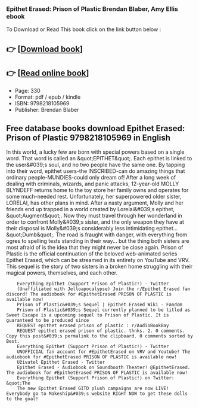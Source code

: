 ### Epithet Erased: Prison of Plastic Brendan Blaber, Amy Ellis ebook

To Download or Read This book click on the link button below :

## 👉  [**[Download book](http://ebooksharez.info/download.php?group=book&from=github.com&id=655281&lnk=1066 "Download book")**]

## 👉  [**[Read online book](http://ebooksharez.info/download.php?group=book&from=github.com&id=655281&lnk=1066 "Read online book")**]


* Page: 330
* Format: pdf / epub / kindle
* ISBN: 9798218105969
* Publisher: Brendan Blaber



## Free database books download Epithet Erased: Prison of Plastic 9798218105969 in English



In this world, a lucky few are born with special powers based on a single word. That word is called an &amp;quot;EPITHET&amp;quot;. Each epithet is linked to the user&amp;#039;s soul, and no two people have the same one. By tapping into their word, epithet users-the INSCRIBED-can do amazing things that ordinary people-MUNDIES-could only dream of! 
 After a long week of dealing with criminals, wizards, and panic attacks, 12-year-old MOLLY BLYNDEFF returns home to the toy store her family owns and operates for some much-needed rest. Unfortunately, her superpowered older sister, LORELAI, has other plans in mind. After a nasty argument, Molly and her friends end up trapped in a world created by Lorelai&amp;#039;s epithet, &amp;quot;Augment&amp;quot;. Now they must travel through her wonderland in order to confront Molly&amp;#039;s sister, and the only weapon they have at their disposal is Molly&amp;#039;s considerably less intimidating epithet... &amp;quot;Dumb&amp;quot;. The road is fraught with danger, with everything from ogres to spelling tests standing in their way... but the thing both sisters are most afraid of is the idea that they might never be close again. 
 Prison of Plastic is the official continuation of the beloved web-animated series Epithet Erased, which can be streamed in its entirety on YouTube and VRV. This sequel is the story of two sisters in a broken home struggling with their magical powers, themselves, and each other.


        Everything Epithet (Support Prison of Plastic!) - Twitter
        (Unaffiliated with Jelloapocalypse) Join the r/Epithet Erased fan discord! The audiobook for #EpithetErased PRISON OF PLASTIC is available now!
        Prison of Plastic&#039;s Sequel | Epithet Erased Wiki - Fandom
        Prison of Plastic&#039;s Sequel currently planned to be titled as Sweet Escape is a upcoming sequel to Prison of Plastic. It is guaranteed to be produced since 
        REQUEST epithet erased prison of plastic : r/AudioBookBay
        REQUEST epithet erased prison of plastic. thnks. 2. 0 comments. Copy this post&#039;s permalink to the clipboard. 0 comments sorted by Best.
        Everything Epithet (Support Prison of Plastic!) - Twitter
        UNOFFICIAL fan account for #EpithetErased on VRV and Youtube! The audiobook for #EpithetErased PRISON OF PLASTIC is available now!
        Uživatel Epithet Erased - Twitter
        Epithet Erased - Audiobook on Soundbooth Theater! @EpithetErased. The audiobook for #EpithetErased PRISON OF PLASTIC is available now!
        Everything Epithet (Support Prison of Plastic!) on Twitter: &quot;The
        The new Epithet Erased GITD plush campaigns are now LIVE! Everybody go to Makeship&#039;s website RIGHT NOW to get these dolls to the goal!
    




